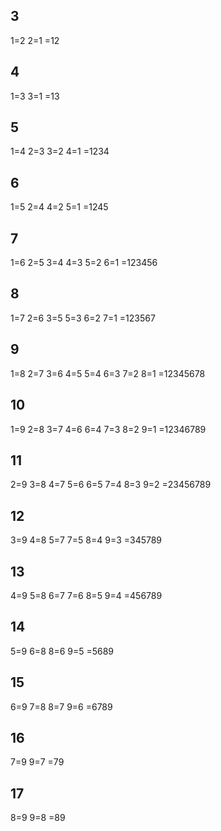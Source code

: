 ## 3
1=2
2=1
=12
## 4
1=3
3=1
=13
## 5
1=4
2=3
3=2
4=1
=1234
## 6
1=5
2=4
4=2
5=1
=1245
## 7
1=6
2=5
3=4
4=3
5=2
6=1
=123456
## 8
1=7
2=6
3=5
5=3
6=2
7=1
=123567
## 9
1=8
2=7
3=6
4=5
5=4
6=3
7=2
8=1
=12345678
## 10
1=9
2=8
3=7
4=6
6=4
7=3
8=2
9=1
=12346789
## 11
2=9
3=8
4=7
5=6
6=5
7=4
8=3
9=2
=23456789
## 12
3=9
4=8
5=7
7=5
8=4
9=3
=345789
## 13
4=9
5=8
6=7
7=6
8=5
9=4
=456789
## 14
5=9
6=8
8=6
9=5
=5689
## 15
6=9
7=8
8=7
9=6
=6789
## 16
7=9
9=7
=79
## 17
8=9
9=8
=89
